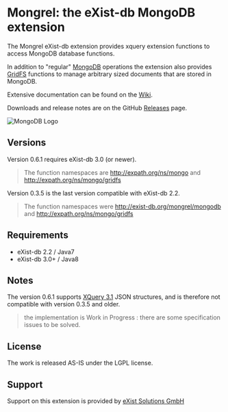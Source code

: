 Mongrel: the eXist-db MongoDB extension
========================================

The Mongrel eXist-db extension provides xquery extension functions to access MongoDB database functions.

In addition to "regular" [MongoDB](https://github.com/dizzzz/Mongrel/wiki/MongoDB) operations the extension also provides [GridFS](https://github.com/dizzzz/Mongrel/wiki/GridFS) functions to manage arbitrary sized documents that are stored in MongoDB.

Extensive documentation can be found on the [Wiki](https://github.com/dizzzz/Mongrel/wiki).

Downloads and release notes are on the GitHub [Releases](https://github.com/dizzzz/Mongrel/releases) page.

![MongoDB Logo](http://s3.amazonaws.com/info-mongodb-com/_com_assets/media/mongodb-logo-rgb.jpeg)

## Versions

Version 0.6.1 requires eXist-db 3.0 (or newer). 
> The function namespaces are http://expath.org/ns/mongo and http://expath.org/ns/mongo/gridfs

Version 0.3.5 is the last version compatible with eXist-db 2.2.
> The function namespaces were http://exist-db.org/mongrel/mongodb and http://expath.org/ns/mongo/gridfs

## Requirements
- eXist-db 2.2 / Java7
- eXist-db 3.0+ / Java8

## Notes
The version 0.6.1 supports [XQuery 3.1](http://www.w3.org/TR/xquery-31/)  JSON structures, and is therefore not compatible with version 0.3.5 and older.

> the implementation is Work in Progress : there are some specification issues to be solved.


## License
The work is released AS-IS under the LGPL license.

## Support
Support on this extension is provided by [eXist Solutions GmbH](http://www.existsolutions.com)
